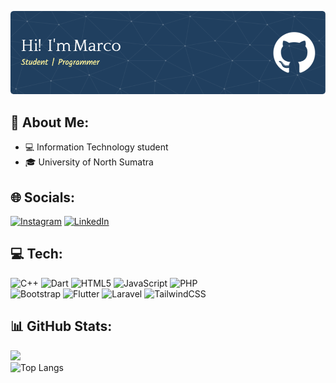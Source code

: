 ![Marcoo](img/header1.png)

## 💫 About Me:

- 💻 Information Technology student
- 🎓 University of North Sumatra

## 🌐 Socials:

[![Instagram](https://img.shields.io/badge/Instagram-%23E4405F.svg?logo=Instagram&logoColor=white)](https://instagram.com/https://www.instagram.com/rivero3_) [![LinkedIn](https://img.shields.io/badge/LinkedIn-%230077B5.svg?logo=linkedin&logoColor=white)](https://linkedin.com/in/https://www.linkedin.com/in/marco-rivero-hutagaol-4498b5341/)

## 💻 Tech:

![C++](https://img.shields.io/badge/c++-%2300599C.svg?style=for-the-badge&logo=c%2B%2B&logoColor=white) ![Dart](https://img.shields.io/badge/dart-%230175C2.svg?style=for-the-badge&logo=dart&logoColor=white) ![HTML5](https://img.shields.io/badge/html5-%23E34F26.svg?style=for-the-badge&logo=html5&logoColor=white) ![JavaScript](https://img.shields.io/badge/javascript-%23323330.svg?style=for-the-badge&logo=javascript&logoColor=%23F7DF1E) ![PHP](https://img.shields.io/badge/php-%23777BB4.svg?style=for-the-badge&logo=php&logoColor=white) <br> ![Bootstrap](https://img.shields.io/badge/bootstrap-%238511FA.svg?style=for-the-badge&logo=bootstrap&logoColor=white) ![Flutter](https://img.shields.io/badge/Flutter-%2302569B.svg?style=for-the-badge&logo=Flutter&logoColor=white) ![Laravel](https://img.shields.io/badge/laravel-%23FF2D20.svg?style=for-the-badge&logo=laravel&logoColor=white) ![TailwindCSS](https://img.shields.io/badge/tailwindcss-%2338B2AC.svg?style=for-the-badge&logo=tailwind-css&logoColor=white)

## 📊 GitHub Stats:


![](https://nirzak-streak-stats.vercel.app/?user=rivero-3&theme=github_dark&hide_border=false)<br/>
![Top Langs](https://github-readme-stats.vercel.app/api/top-langs/?username=rivero-3&langs_count=5&hide=css,html&theme=github_dark&layout=donut)

<!-- Proudly created with GPRM ( https://gprm.itsvg.in ) -->


<!-- Proudly created with GPRM ( https://gprm.itsvg.in ) -->

<!-- <picture>
  <source media="(prefers-color-scheme: dark)" srcset="https://raw.githubusercontent.com/rivero-3/rivero-3/output/pacman-contribution-graph-dark.svg">
  <source media="(prefers-color-scheme: light)" srcset="https://raw.githubusercontent.com/rivero-3/rivero-3/output/pacman-contribution-graph.svg">
  <img alt="pacman contribution graph" src="https://raw.githubusercontent.com/rivero-3/rivero-3/output/pacman-contribution-graph.svg">
</picture>

### -->

###
